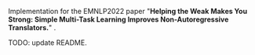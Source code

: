 Implementation for the EMNLP2022 paper "**Helping the Weak Makes You Strong: Simple Multi-Task Learning Improves Non-Autoregressive Translators.**"
.

TODO: update README.